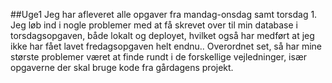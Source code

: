 ##Uge1
Jeg har afleveret alle opgaver fra mandag-onsdag samt torsdag 1. 
Jeg løb ind i nogle problemer med at få skrevet over til min database i torsdagsopgaven, både lokalt og deployet,
hvilket også har medført at jeg ikke har fået lavet fredagsopgaven helt endnu.. 
Overordnet set, så har mine største problemer været at finde rundt i de forskellige vejledninger, 
især opgaverne der skal bruge kode fra gårdagens projekt.

